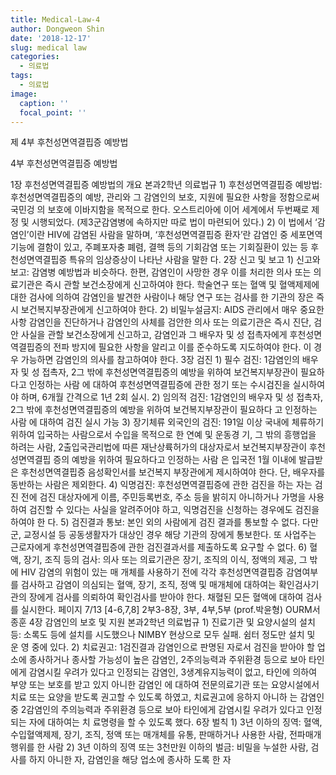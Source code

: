 ```yaml
---
title: Medical-Law-4
author: Dongweon Shin
date: '2018-12-17'
slug: medical law
categories:
  - 의료법
tags:
  - 의료법
image:
  caption: ''
  focal_point: ''
---
```


제 4부 후천성면역결핍증 예방법

4부 후천성면역결핍증 예방법

1장 후천성면역결핍증 예방법의 개요
본과2학년 의료법규
         1) 후천성면역결핍증 예방법: 후천성면역결핍증의 예방, 관리와 그 감염인의 보호, 지원에 필요한 사항을 정함으로써 국민겅 의 보호에 이바지함을 목적으로 한다. 오스트리아에 이어 세계에서 두번째로 제정 및 시행되었다. (제3군감염병에 속하지만 따로 법이 마련되어 있다.)
2) 이 법에서 ‘감염인’이란 HIV에 감염된 사람을 말하며, ‘후천성면역결핍증 환자’란 감염인 중 세포면역기능에 결함이 있고, 주폐포자충 폐렴, 결핵 등의 기회감염 또는 기회질환이 있는 등 후천성면역결핍증 특유의 임상증상이 나타난 사람을 말한 다.
   2장 신고 및 보고
     1) 신고와 보고: 감염병 예방법과 비슷하다.
한편, 감염인이 사망한 경우 이를 처리한 의사 또는 의료기관은 즉시 관할 보건소장에게 신고하여야 한다.
학술연구 또는 혈액 및 혈액제제에 대한 검사에 의하여 감염인을 발견한 사람이나 해당 연구 또는 검사를 한 기관의 장은
즉시 보건복지부장관에게 신고하여야 한다.
2) 비밀누설금지: AIDS 관리에서 매우 중요한 사항
감염인을 진단하거나 감염인의 사체를 검안한 의사 또는 의료기관은 즉시 진단,
 검안 사실을 관할 보건소장에게 신고하고, 감염인과 그 배우자 및 성 접촉자에게 후천성면역결핍증의 전파 방지에 필요한
 사항을 알리고 이를 준수하도록 지도하여야 한다. 이 경우 가능하면 감염인의 의사를 참고하여야 한다.
    3장 검진
     1) 필수 검진: 1감염인의 배우자 및 성 접촉자, 2그 밖에 후천성면역결핍증의 예방을 위하여 보건복지부장관이 필요하다고
 인정하는 사람 에 대하여 후천성면역결핍증에 관한 정기 또는 수시검진을 실시하여야 하며, 6개월 간격으로 1년 2회 실시.
 2) 임의적 검진: 1감염인의 배우자 및 성 접촉자, 2그 밖에 후천성면역결핍증의 예방을 위하여 보건복지부장관이 필요하다
 고 인정하는 사람 에 대하여 검진 실시 가능
 3) 장기체류 외국인의 검진: 191일 이상 국내에 체류하기 위하여 입국하는 사람으로서 수입을 목적으로 한 연예 및 운동경
 기, 그 밖의 흥행업을 하려는 사람, 2출입국관리법에 따른 재난상륙허가의 대상자로서 보건복지부장관이 후천성면역결핍 증의 예방을 위하여 필요하다고 인정하는 사람 은 입국전 1월 이내에 발급받은 후천성면역결핍증 음성확인서를 보건복지
 부장관에게 제시하여야 한다. 단, 배우자를 동반하는 사람은 제외한다.
4) 익명검진: 후천성면역결핍증에 관한 검진을 하는 자는 검진 전에 검진 대상자에게 이름, 주민등록번호, 주소 등을 밝히지 아니하거나 가명을 사용하여 검진할 수 있다는 사실을 알려주어야 하고, 익명검진을 신청하는 경우에도 검진을 하여야 한 다.
5) 검진결과 통보: 본인 외의 사람에게 검진 결과를 통보할 수 없다. 다만 군, 교정시설 등 공동생활자가 대상인 경우 해당 기관의 장에게 통보한다. 또 사업주는 근로자에게 후천성면역결핍증에 관한 검진결과서를 제출하도록 요구할 수 없다.
6) 혈액, 장기, 조직 등의 검사: 의사 또는 의료기관은 장기, 조직의 이식, 정액의 제공, 그 밖에 HIV 감염의 위험이 있는 매 개체를 사용하기 전에 각각 후천성면역결핍증 감염여부를 검사하고 감염이 의심되는 혈액, 장기, 조직, 정액 및 매개체에 대하여는 확인검사기관의 장에게 검사를 의뢰하여 확인검사를 받아야 한다. 채혈된 모든 혈액에 대하여 검사를 실시한다.
    페이지 7/13
   [4-6,7,8] 2부3-8장, 3부, 4부,5부 (prof.박윤형) OURM서종훈
4장 감염인의 보호 및 지원
본과2학년 의료법규
         1) 진료기관 및 요양시설의 설치 등: 소록도 등에 설치를 시도했으나 NIMBY 현상으로 모두 실패. 쉼터 정도만 설치 및 운 영 중에 있다.
2) 치료권고:
1검진결과 감염인으로 판명된 자로서 검진을 받아야 할 업소에 종사하거나 종사할 가능성이 높은 감염인, 2주의능력과 주위환경 등으로 보아 타인에게 감염시킬 우려가 있다고 인정되는 감염인,
3생계유지능력이 없고, 타인에 의하여 부양 또는 보호를 받고 있지 아니한 감염인
에 대하여 전문의료기관 또는 요양시설에서 치료 또는 요양을 받도록 권고할 수 있도록 하였고, 치료권고에 응하지 아니하 는 감염인 중 2감염인의 주의능력과 주위환경 등으로 보아 타인에게 감염시킬 우려가 있다고 인정되는 자에 대하여는 치 료명령을 할 수 있도록 했다.
   6장 벌칙
     1) 3년 이하의 징역: 혈액, 수입혈액제제, 장기, 조직, 정액 또는 매개체를 유통, 판매하거나 사용한 사람, 전파매개행위를 한 사람
2) 3년 이하의 징역 또는 3천만원 이하의 벌금: 비밀을 누설한 사람, 검사를 하지 아니한 자, 감염인을 해당 업소에 종사하 도록 한 자



